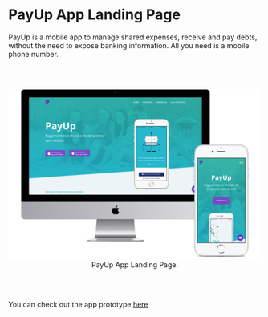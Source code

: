 # PayUp App Landing Page

PayUp is a mobile app to manage shared expenses, receive and pay debts, without the need to
expose banking information. All you need is a mobile phone number.

<br></br>
<p align="center">
<img src="https://raw.githubusercontent.com/FilipaGo/payup-landing-page/master/_images_readme/mockup-site.jpg" width="1000" />
PayUp App Landing Page.
</p>
<br></br>

You can check out the app prototype [here](https://github.com/FilipaGo/payup-app-prototype "PayUp App prototype")
